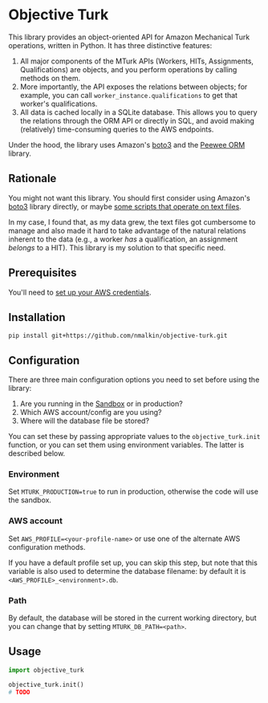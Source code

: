 Objective Turk
================================================================================
This library provides an object-oriented API for Amazon Mechanical Turk operations, written in Python. It has three distinctive features:

1. All major components of the MTurk APIs (Workers, HITs, Assignments, Qualifications) are objects, and you perform operations by calling methods on them.
2. More importantly, the API exposes the relations between objects; for example, you can call `worker_instance.qualifications` to get that worker's qualifications.
3. All data is cached locally in a SQLite database. This allows you to query the relations through the ORM API or directly in SQL, and avoid making (relatively) time-consuming queries to the AWS endpoints.

Under the hood, the library uses Amazon's [boto3](https://boto3.amazonaws.com/v1/documentation/api/latest/reference/services/mturk.html) and the [Peewee ORM](http://docs.peewee-orm.com/en/latest/) library.


Rationale
---------
You might not want this library. You should first consider using Amazon's [boto3](https://boto3.amazonaws.com/v1/documentation/api/latest/reference/services/mturk.html) library directly, or maybe [some scripts that operate on text files](https://github.com/nmalkin/turk-scripts).

In my case, I found that, as my data grew, the text files got cumbersome to manage and also made it hard to take advantage of the natural relations inherent to the data (e.g., a worker _has_ a qualification, an assignment _belongs_ to a HIT). This library is my solution to that specific need.


Prerequisites
-------------
You'll need to [set up your AWS credentials](https://boto3.readthedocs.io/en/latest/guide/configuration.html).


Installation
-------------
```
pip install git+https://github.com/nmalkin/objective-turk.git
```


Configuration
-------------
There are three main configuration options you need to set before using the library:

1. Are you running in the [Sandbox](https://requestersandbox.mturk.com) or in production?
2. Which AWS account/config are you using?
3. Where will the database file be stored?

You can set these by passing appropriate values to the `objective_turk.init` function, or you can set them using environment variables. The latter is described below.

### Environment
Set `MTURK_PRODUCTION=true` to run in production, otherwise the code will use the sandbox.

### AWS account
Set `AWS_PROFILE=<your-profile-name>` or use one of the alternate AWS configuration methods.

If you have a default profile set up, you can skip this step, but note that this variable is also used to determine the database filename: by default it is `<AWS_PROFILE>_<environment>.db`.

### Path
By default, the database will be stored in the current working directory, but you can change that by setting `MTURK_DB_PATH=<path>`.


Usage
-----
```python
import objective_turk

objective_turk.init()
# TODO
```
